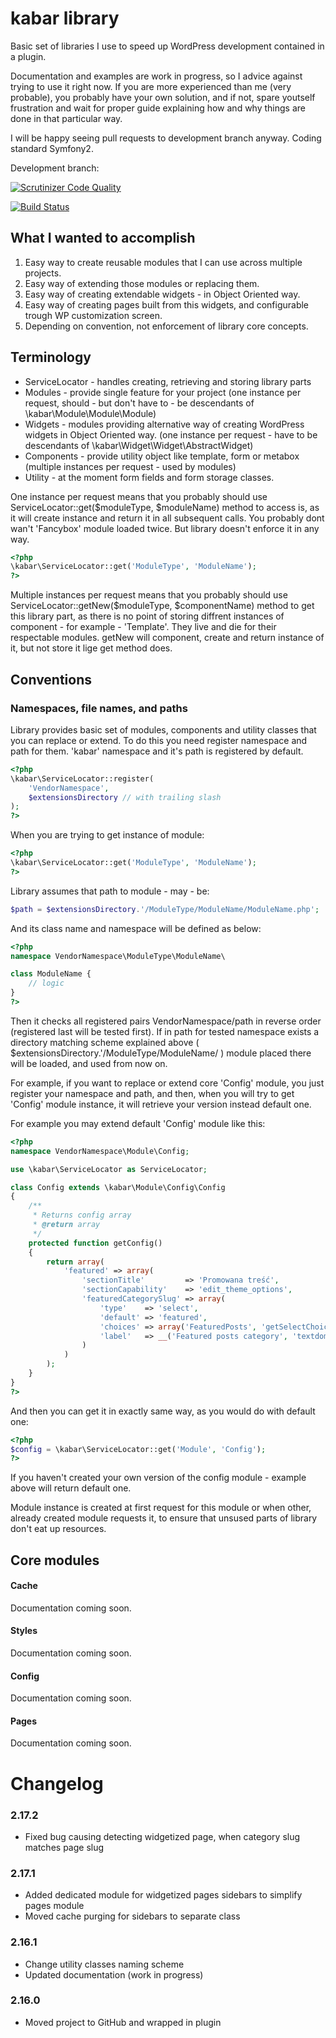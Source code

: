 # kabar library

Basic set of libraries I use to speed up WordPress development contained in a plugin.

Documentation and examples are work in progress, so I advice against trying to use it right now. If you are more experienced than me (very probable), you probably have your own solution, and if not, spare youtself frustration and wait for proper guide explaining how and why things are done in that particular way.

I will be happy seeing pull requests to development branch anyway. Coding standard Symfony2.

Development branch:

[![Scrutinizer Code Quality](https://scrutinizer-ci.com/g/gniewomir/kabar/badges/quality-score.png?b=develop)](https://scrutinizer-ci.com/g/gniewomir/kabar/?branch=develop)

[![Build Status](https://scrutinizer-ci.com/g/gniewomir/kabar/badges/build.png?b=develop)](https://scrutinizer-ci.com/g/gniewomir/kabar/build-status/develop)

## What I wanted to accomplish

1. Easy way to create reusable modules that I can use across multiple projects.
2. Easy way of extending those modules or replacing them.
3. Easy way of creating extendable widgets - in Object Oriented way.
4. Easy way of creating pages built from this widgets, and configurable trough WP customization screen.
5. Depending on convention, not enforcement of library core concepts.

## Terminology

* ServiceLocator - handles creating, retrieving and storing library parts
* Modules        - provide single feature for your project (one instance per request, should - but don't have to - be descendants of \kabar\Module\Module\Module)
* Widgets        - modules providing alternative way of creating WordPress widgets in Object Oriented way. (one instance per request - have to be descendants of \kabar\Widget\Widget\AbstractWidget)
* Components     - provide utility object like template, form or metabox (multiple instances per request - used by modules)
* Utility        - at the moment form fields and form storage classes.

One instance per request means that you probably should use ServiceLocator::get($moduleType, $moduleName) method to access is, as it will create instance and return it in all subsequent calls. You probably dont wan't 'Fancybox' module loaded twice. But library doesn't enforce it in any way.

```php
<?php
\kabar\ServiceLocator::get('ModuleType', 'ModuleName');
?>
```

Multiple instances per request means that you probably should use ServiceLocator::getNew($moduleType, $componentName) method to get this library part, as there is no point of storing diffrent instances of component - for example - 'Template'. They live and die for their respectable modules. getNew will component, create and return instance of it, but not store it lige get method does.

## Conventions

### Namespaces, file names, and paths

Library provides basic set of modules, components and utility classes that you can replace or extend. To do this you need register namespace and path for them. 'kabar' namespace and it's path is registered by default.

```php
<?php
\kabar\ServiceLocator::register(
    'VendorNamespace',
    $extensionsDirectory // with trailing slash
);
?>
```

When you are trying to get instance of module:

```php
<?php
\kabar\ServiceLocator::get('ModuleType', 'ModuleName');
?>
```

Library assumes that path to module - may - be:

```php
$path = $extensionsDirectory.'/ModuleType/ModuleName/ModuleName.php';
```

And its class name and namespace will be defined as below:

```php
<?php
namespace VendorNamespace\ModuleType\ModuleName\

class ModuleName {
    // logic
}
?>
```

Then it checks all registered pairs VendorNamespace/path in reverse order (registered last will be tested first). If in path for tested namespace exists a directory matching scheme explained above ( $extensionsDirectory.'/ModuleType/ModuleName/ ) module placed there will be loaded, and used from now on.

For example, if you want to replace or extend core 'Config' module, you just register your namespace and path, and then, when you will try to get 'Config' module instance, it will retrieve your version instead default one.

For example you may extend default 'Config' module like this:

```php
<?php
namespace VendorNamespace\Module\Config;

use \kabar\ServiceLocator as ServiceLocator;

class Config extends \kabar\Module\Config\Config
{
    /**
     * Returns config array
     * @return array
     */
    protected function getConfig()
    {
        return array(
            'featured' => array(
                'sectionTitle'         => 'Promowana treść',
                'sectionCapability'    => 'edit_theme_options',
                'featuredCategorySlug' => array(
                    'type'    => 'select',
                    'default' => 'featured',
                    'choices' => array('FeaturedPosts', 'getSelectChoices'),
                    'label'   => __('Featured posts category', 'textdomain');
                )
            )
        );
    }
}
?>
```

And then you can get it in exactly same way, as you would do with default one:

```php
<?php
$config = \kabar\ServiceLocator::get('Module', 'Config');
?>
```

If you haven't created your own version of the config module - example above will return default one.

Module instance is created at first request for this module or when other, already created module requests it, to ensure that unsused parts of library don't eat up resources.

## Core modules

#### Cache

Documentation coming soon.

#### Styles

Documentation coming soon.

#### Config

Documentation coming soon.

#### Pages

Documentation coming soon.

# Changelog

### 2.17.2
* Fixed bug causing detecting widgetized page, when category slug matches page slug

### 2.17.1
* Added dedicated module for widgetized pages sidebars to simplify pages module
* Moved cache purging for sidebars to separate class

### 2.16.1
* Change utility classes naming scheme
* Updated documentation (work in progress)

### 2.16.0
* Moved project to GitHub and wrapped in plugin